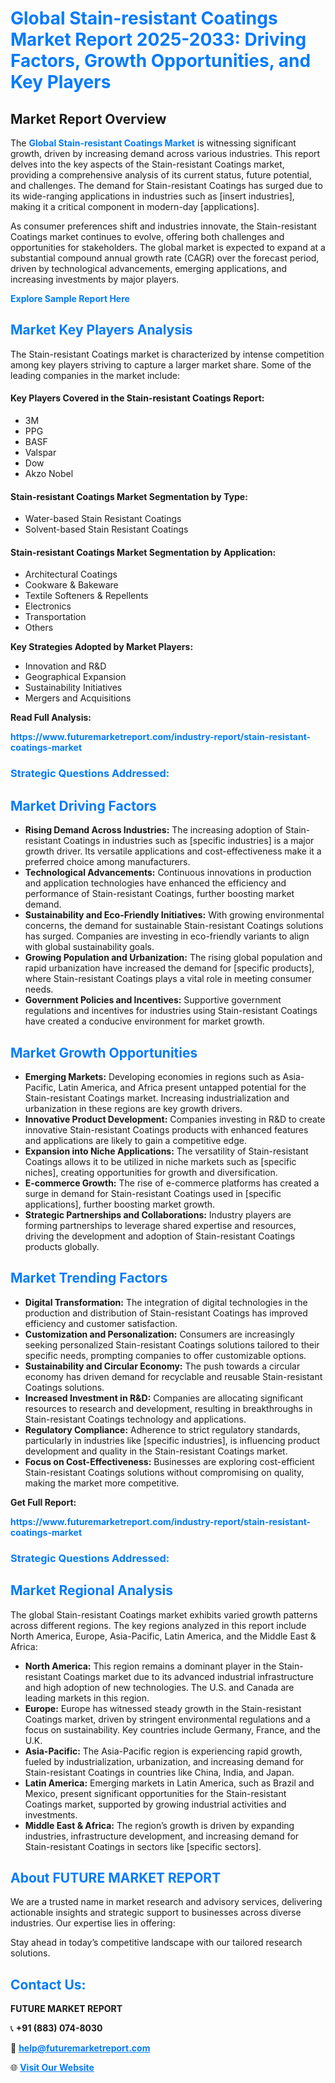 <h1 style="color: #007BFF;">Global Stain-resistant Coatings Market Report 2025-2033: Driving Factors, Growth Opportunities, and Key Players</h1>

<section id="overview">
<h2>Market Report Overview</h2>
<p>The <a href="https://www.futuremarketreport.com/industry-report/stain-resistant-coatings-market" style="color: #007BFF; text-decoration: none;"><strong>Global Stain-resistant Coatings Market</strong></a> is witnessing significant growth, driven by increasing demand across various industries. This report delves into the key aspects of the Stain-resistant Coatings market, providing a comprehensive analysis of its current status, future potential, and challenges. The demand for Stain-resistant Coatings has surged due to its wide-ranging applications in industries such as [insert industries], making it a critical component in modern-day [applications].</p>
<p>As consumer preferences shift and industries innovate, the Stain-resistant Coatings market continues to evolve, offering both challenges and opportunities for stakeholders. The global market is expected to expand at a substantial compound annual growth rate (CAGR) over the forecast period, driven by technological advancements, emerging applications, and increasing investments by major players.</p>
</section>

<section id="overview">
<p><a href="https://www.futuremarketreport.com/request-sample/reportId=83296" style="color: #007BFF; text-decoration: none;"><strong>Explore Sample Report Here</strong></a></p>
</section>

<section id="key-players">
<h2 style="color: #007BFF;">Market Key Players Analysis</h2>
<p>The Stain-resistant Coatings market is characterized by intense competition among key players striving to capture a larger market share. Some of the leading companies in the market include:</p>
<h4>Key Players Covered in the Stain-resistant Coatings Report:</h4>
<ul><li>3M</li><li>PPG</li><li>BASF</li><li>Valspar</li><li>Dow</li><li>Akzo Nobel</li></ul>
<h4>Stain-resistant Coatings Market Segmentation by Type:</h4>
<ul><li>Water-based Stain Resistant Coatings</li><li>Solvent-based Stain Resistant Coatings</li></ul>

<h4>Stain-resistant Coatings Market Segmentation by Application:</h4>
<ul><li>Architectural Coatings</li><li>Cookware &amp; Bakeware</li><li>Textile Softeners &amp; Repellents</li><li>Electronics</li><li>Transportation</li><li>Others</li></ul>
<p><strong>Key Strategies Adopted by Market Players:</strong></p>
<ul>
<li>Innovation and R&D</li>
<li>Geographical Expansion</li>
<li>Sustainability Initiatives</li>
<li>Mergers and Acquisitions</li>
</ul>
</section>

<section>
<p><strong>Read Full Analysis: </strong></p><a href="https://www.futuremarketreport.com/industry-report/stain-resistant-coatings-market" style="color: #007BFF; text-decoration: none;"><strong>https://www.futuremarketreport.com/industry-report/stain-resistant-coatings-market</strong></a>
<h3 style="color: #007BFF;">Strategic Questions Addressed:</h3>
</section>

<section id="driving-factors">
<h2 style="color: #007BFF;">Market Driving Factors</h2>
<ul>
<li><strong>Rising Demand Across Industries:</strong> The increasing adoption of Stain-resistant Coatings in industries such as [specific industries] is a major growth driver. Its versatile applications and cost-effectiveness make it a preferred choice among manufacturers.</li>
<li><strong>Technological Advancements:</strong> Continuous innovations in production and application technologies have enhanced the efficiency and performance of Stain-resistant Coatings, further boosting market demand.</li>
<li><strong>Sustainability and Eco-Friendly Initiatives:</strong> With growing environmental concerns, the demand for sustainable Stain-resistant Coatings solutions has surged. Companies are investing in eco-friendly variants to align with global sustainability goals.</li>
<li><strong>Growing Population and Urbanization:</strong> The rising global population and rapid urbanization have increased the demand for [specific products], where Stain-resistant Coatings plays a vital role in meeting consumer needs.</li>
<li><strong>Government Policies and Incentives:</strong> Supportive government regulations and incentives for industries using Stain-resistant Coatings have created a conducive environment for market growth.</li>
</ul>
</section>

<section id="growth-opportunities">
<h2 style="color: #007BFF;">Market Growth Opportunities</h2>
<ul>
<li><strong>Emerging Markets:</strong> Developing economies in regions such as Asia-Pacific, Latin America, and Africa present untapped potential for the Stain-resistant Coatings market. Increasing industrialization and urbanization in these regions are key growth drivers.</li>
<li><strong>Innovative Product Development:</strong> Companies investing in R&D to create innovative Stain-resistant Coatings products with enhanced features and applications are likely to gain a competitive edge.</li>
<li><strong>Expansion into Niche Applications:</strong> The versatility of Stain-resistant Coatings allows it to be utilized in niche markets such as [specific niches], creating opportunities for growth and diversification.</li>
<li><strong>E-commerce Growth:</strong> The rise of e-commerce platforms has created a surge in demand for Stain-resistant Coatings used in [specific applications], further boosting market growth.</li>
<li><strong>Strategic Partnerships and Collaborations:</strong> Industry players are forming partnerships to leverage shared expertise and resources, driving the development and adoption of Stain-resistant Coatings products globally.</li>
</ul>
</section>

<section id="trending-factors">
<h2 style="color: #007BFF;">Market Trending Factors</h2>
<ul>
<li><strong>Digital Transformation:</strong> The integration of digital technologies in the production and distribution of Stain-resistant Coatings has improved efficiency and customer satisfaction.</li>
<li><strong>Customization and Personalization:</strong> Consumers are increasingly seeking personalized Stain-resistant Coatings solutions tailored to their specific needs, prompting companies to offer customizable options.</li>
<li><strong>Sustainability and Circular Economy:</strong> The push towards a circular economy has driven demand for recyclable and reusable Stain-resistant Coatings solutions.</li>
<li><strong>Increased Investment in R&D:</strong> Companies are allocating significant resources to research and development, resulting in breakthroughs in Stain-resistant Coatings technology and applications.</li>
<li><strong>Regulatory Compliance:</strong> Adherence to strict regulatory standards, particularly in industries like [specific industries], is influencing product development and quality in the Stain-resistant Coatings market.</li>
<li><strong>Focus on Cost-Effectiveness:</strong> Businesses are exploring cost-efficient Stain-resistant Coatings solutions without compromising on quality, making the market more competitive.</li>
</ul>
</section>

<section>
<p><strong>Get Full Report: </strong></p><a href="https://www.futuremarketreport.com/industry-report/stain-resistant-coatings-market" style="color: #007BFF; text-decoration: none;"><strong>https://www.futuremarketreport.com/industry-report/stain-resistant-coatings-market</strong></a>
<h3 style="color: #007BFF;">Strategic Questions Addressed:</h3>
</section>


<section id="regional-analysis">
<h2 style="color: #007BFF;">Market Regional Analysis</h2>
<p>The global Stain-resistant Coatings market exhibits varied growth patterns across different regions. The key regions analyzed in this report include North America, Europe, Asia-Pacific, Latin America, and the Middle East & Africa:</p>
<ul>
<li><strong>North America:</strong> This region remains a dominant player in the Stain-resistant Coatings market due to its advanced industrial infrastructure and high adoption of new technologies. The U.S. and Canada are leading markets in this region.</li>
<li><strong>Europe:</strong> Europe has witnessed steady growth in the Stain-resistant Coatings market, driven by stringent environmental regulations and a focus on sustainability. Key countries include Germany, France, and the U.K.</li>
<li><strong>Asia-Pacific:</strong> The Asia-Pacific region is experiencing rapid growth, fueled by industrialization, urbanization, and increasing demand for Stain-resistant Coatings in countries like China, India, and Japan.</li>
<li><strong>Latin America:</strong> Emerging markets in Latin America, such as Brazil and Mexico, present significant opportunities for the Stain-resistant Coatings market, supported by growing industrial activities and investments.</li>
<li><strong>Middle East & Africa:</strong> The region’s growth is driven by expanding industries, infrastructure development, and increasing demand for Stain-resistant Coatings in sectors like [specific sectors].</li>
</ul>
</section>

<footer>
<h2 style="color: #007BFF;">About FUTURE MARKET REPORT</h2>
<p>We are a trusted name in market research and advisory services, delivering actionable insights and strategic support to businesses across diverse industries. Our expertise lies in offering:</p>

<p>Stay ahead in today’s competitive landscape with our tailored research solutions.</p>

<h2 style="color: #007BFF;">Contact Us:</h2>
<p><strong>FUTURE MARKET REPORT</strong></p>
<p>📞 <strong>+91 (883) 074-8030</strong></p>
<p>📧 <strong><a href="mailto:help@futuremarketreport.com" style="color: #007BFF;">help@futuremarketreport.com</a></strong></p>
<p>🌐 <strong><a href="https://www.futuremarketreport.com/" style="color: #007BFF;">Visit Our Website</a></strong></p>
</footer>
